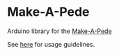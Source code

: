 # Make-A-Pede
Arduino library for the [Make-A-Pede](http://makeapede.com)

See [here](https://github.com/Automata-Development/Make-A-Pede/tree/master/3.0/MakeAPede) for usage guidelines.
